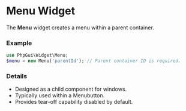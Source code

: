# Menu Widget

The **Menu** widget creates a menu within a parent container.

### Example
```php
use PhpGui\Widget\Menu;
$menu = new Menu('parentId'); // Parent container ID is required.
```

### Details
- Designed as a child component for windows.
- Typically used within a Menubutton.
- Provides tear-off capability disabled by default.
